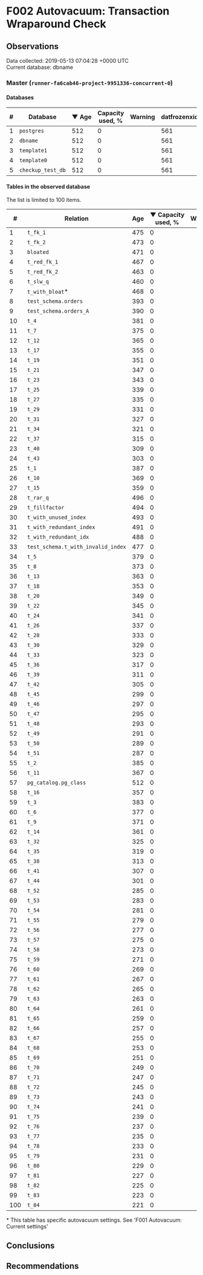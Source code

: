 # F002 Autovacuum: Transaction Wraparound Check #

## Observations ##
Data collected: 2019-05-13 07:04:28 +0000 UTC  
Current database: dbname  



### Master (`runner-fa6cab46-project-9951336-concurrent-0`) ###

#### Databases ####
  

| \# | Database | &#9660;&nbsp;Age | Capacity used, % | Warning | datfrozenxid |
|--|--------|-----|------------------|---------|--------------|
| 1 |`postgres`|512 |0 |  |561 |
| 2 |`dbname`|512 |0 |  |561 |
| 3 |`template1`|512 |0 |  |561 |
| 4 |`template0`|512 |0 |  |561 |
| 5 |`checkup_test_db`|512 |0 |  |561 |



#### Tables in the observed database ####
The list is limited to 100 items.  

| \# | Relation | Age | &#9660;&nbsp;Capacity used, % | Warning |rel_relfrozenxid | toast_relfrozenxid |
|---|-------|-----|------------------|---------|-----------------|--------------------|
| 1 |`t_fk_1` |475 |0 |  |598 |0 |
| 2 |`t_fk_2` |473 |0 |  |600 |0 |
| 3 |`bloated` |471 |0 |  |602 |0 |
| 4 |`t_red_fk_1` |467 |0 |  |606 |0 |
| 5 |`t_red_fk_2` |463 |0 |  |610 |0 |
| 6 |`t_slw_q` |460 |0 |  |613 |0 |
| 7 |`t_with_bloat`\* |468 |0 |  |605 |0 |
| 8 |`test_schema.orders` |393 |0 |  |680 |0 |
| 9 |`test_schema.orders_A` |390 |0 |  |683 |0 |
| 10 |`t_4` |381 |0 |  |692 |0 |
| 11 |`t_7` |375 |0 |  |698 |0 |
| 12 |`t_12` |365 |0 |  |708 |0 |
| 13 |`t_17` |355 |0 |  |718 |0 |
| 14 |`t_19` |351 |0 |  |722 |0 |
| 15 |`t_21` |347 |0 |  |726 |0 |
| 16 |`t_23` |343 |0 |  |730 |0 |
| 17 |`t_25` |339 |0 |  |734 |0 |
| 18 |`t_27` |335 |0 |  |738 |0 |
| 19 |`t_29` |331 |0 |  |742 |0 |
| 20 |`t_31` |327 |0 |  |746 |0 |
| 21 |`t_34` |321 |0 |  |752 |0 |
| 22 |`t_37` |315 |0 |  |758 |0 |
| 23 |`t_40` |309 |0 |  |764 |0 |
| 24 |`t_43` |303 |0 |  |770 |0 |
| 25 |`t_1` |387 |0 |  |686 |0 |
| 26 |`t_10` |369 |0 |  |704 |0 |
| 27 |`t_15` |359 |0 |  |714 |0 |
| 28 |`t_rar_q` |496 |0 |  |577 |0 |
| 29 |`t_fillfactor` |494 |0 |  |579 |0 |
| 30 |`t_with_unused_index` |493 |0 |  |580 |0 |
| 31 |`t_with_redundant_index` |491 |0 |  |582 |0 |
| 32 |`t_with_redundant_idx` |488 |0 |  |585 |0 |
| 33 |`test_schema.t_with_invalid_index` |477 |0 |  |596 |0 |
| 34 |`t_5` |379 |0 |  |694 |0 |
| 35 |`t_8` |373 |0 |  |700 |0 |
| 36 |`t_13` |363 |0 |  |710 |0 |
| 37 |`t_18` |353 |0 |  |720 |0 |
| 38 |`t_20` |349 |0 |  |724 |0 |
| 39 |`t_22` |345 |0 |  |728 |0 |
| 40 |`t_24` |341 |0 |  |732 |0 |
| 41 |`t_26` |337 |0 |  |736 |0 |
| 42 |`t_28` |333 |0 |  |740 |0 |
| 43 |`t_30` |329 |0 |  |744 |0 |
| 44 |`t_33` |323 |0 |  |750 |0 |
| 45 |`t_36` |317 |0 |  |756 |0 |
| 46 |`t_39` |311 |0 |  |762 |0 |
| 47 |`t_42` |305 |0 |  |768 |0 |
| 48 |`t_45` |299 |0 |  |774 |0 |
| 49 |`t_46` |297 |0 |  |776 |0 |
| 50 |`t_47` |295 |0 |  |778 |0 |
| 51 |`t_48` |293 |0 |  |780 |0 |
| 52 |`t_49` |291 |0 |  |782 |0 |
| 53 |`t_50` |289 |0 |  |784 |0 |
| 54 |`t_51` |287 |0 |  |786 |0 |
| 55 |`t_2` |385 |0 |  |688 |0 |
| 56 |`t_11` |367 |0 |  |706 |0 |
| 57 |`pg_catalog.pg_class` |512 |0 |  |561 |0 |
| 58 |`t_16` |357 |0 |  |716 |0 |
| 59 |`t_3` |383 |0 |  |690 |0 |
| 60 |`t_6` |377 |0 |  |696 |0 |
| 61 |`t_9` |371 |0 |  |702 |0 |
| 62 |`t_14` |361 |0 |  |712 |0 |
| 63 |`t_32` |325 |0 |  |748 |0 |
| 64 |`t_35` |319 |0 |  |754 |0 |
| 65 |`t_38` |313 |0 |  |760 |0 |
| 66 |`t_41` |307 |0 |  |766 |0 |
| 67 |`t_44` |301 |0 |  |772 |0 |
| 68 |`t_52` |285 |0 |  |788 |0 |
| 69 |`t_53` |283 |0 |  |790 |0 |
| 70 |`t_54` |281 |0 |  |792 |0 |
| 71 |`t_55` |279 |0 |  |794 |0 |
| 72 |`t_56` |277 |0 |  |796 |0 |
| 73 |`t_57` |275 |0 |  |798 |0 |
| 74 |`t_58` |273 |0 |  |800 |0 |
| 75 |`t_59` |271 |0 |  |802 |0 |
| 76 |`t_60` |269 |0 |  |804 |0 |
| 77 |`t_61` |267 |0 |  |806 |0 |
| 78 |`t_62` |265 |0 |  |808 |0 |
| 79 |`t_63` |263 |0 |  |810 |0 |
| 80 |`t_64` |261 |0 |  |812 |0 |
| 81 |`t_65` |259 |0 |  |814 |0 |
| 82 |`t_66` |257 |0 |  |816 |0 |
| 83 |`t_67` |255 |0 |  |818 |0 |
| 84 |`t_68` |253 |0 |  |820 |0 |
| 85 |`t_69` |251 |0 |  |822 |0 |
| 86 |`t_70` |249 |0 |  |824 |0 |
| 87 |`t_71` |247 |0 |  |826 |0 |
| 88 |`t_72` |245 |0 |  |828 |0 |
| 89 |`t_73` |243 |0 |  |830 |0 |
| 90 |`t_74` |241 |0 |  |832 |0 |
| 91 |`t_75` |239 |0 |  |834 |0 |
| 92 |`t_76` |237 |0 |  |836 |0 |
| 93 |`t_77` |235 |0 |  |838 |0 |
| 94 |`t_78` |233 |0 |  |840 |0 |
| 95 |`t_79` |231 |0 |  |842 |0 |
| 96 |`t_80` |229 |0 |  |844 |0 |
| 97 |`t_81` |227 |0 |  |846 |0 |
| 98 |`t_82` |225 |0 |  |848 |0 |
| 99 |`t_83` |223 |0 |  |850 |0 |
| 100 |`t_84` |221 |0 |  |852 |0 |


\* This table has specific autovacuum settings. See 'F001 Autovacuum: Current settings'


## Conclusions ##


## Recommendations ##

